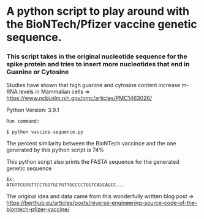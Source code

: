 # A python script to play around with the BioNTech/Pfizer vaccine genetic sequence. 

### This script takes in the original nucleotide sequence for the spike protein and tries to insert more nucleotides that end in Guanine or Cytosine

Studies have shown that high guanine and cytosine content increase m-RNA levels in Mammalian cells => https://www.ncbi.nlm.nih.gov/pmc/articles/PMC1463026/


Python Version: 3.9.1

`Run command:`
```
$ python vaccine-sequence.py
```

The percent similarity between the BioNTech vaccince and the one generated by this python script is 74%

This python script also prints the FASTA sequence for the generated genetic sequence
```
Ex:
ATGTTCGTGTTCCTGGTGCTGTTGCCCCTGGTCAGCAGCC...
```


The original idea and data came from this wonderfully written blog post => https://berthub.eu/articles/posts/reverse-engineering-source-code-of-the-biontech-pfizer-vaccine/
